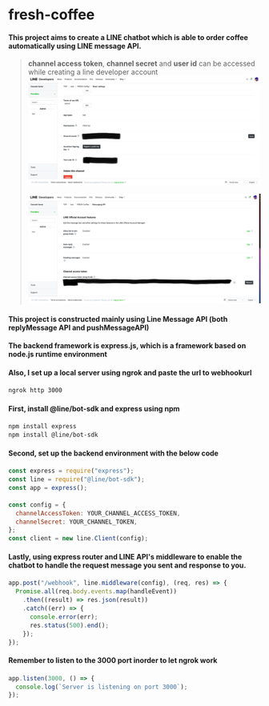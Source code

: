 # fresh-coffee

#### This project aims to create a LINE chatbot which is able to order coffee automatically using LINE message API.  

> **channel access token**, **channel secret** and **user id** can be accessed while creating a line developer account
> ![line developer](./pic/developer1.png)
>
> ![line developer](./pic/developer2.png)

#### This project is constructed mainly using Line Message API (both replyMessage API and pushMessageAPI)

#### The backend framework is express.js, which is a framework based on node.js runtime environment

#### Also, I set up a local server using ngrok and paste the url to webhookurl

```sh
ngrok http 3000
```

#### First, install **@line/bot-sdk** and **express** using npm

```sh
npm install express
npm install @line/bot-sdk
```

#### Second, set up the backend environment with the below code

```js
const express = require("express");
const line = require("@line/bot-sdk");
const app = express();

const config = {
  channelAccessToken: YOUR_CHANNEL_ACCESS_TOKEN,
  channelSecret: YOUR_CHANNEL_TOKEN,
};
const client = new line.Client(config);
```

#### Lastly, using express router and LINE API's middleware to enable the chatbot to handle the request message you sent and response to you.

```js
app.post("/webhook", line.middleware(config), (req, res) => {
  Promise.all(req.body.events.map(handleEvent))
    .then((result) => res.json(result))
    .catch((err) => {
      console.error(err);
      res.status(500).end();
    });
});
```

#### Remember to listen to the 3000 port inorder to let **ngrok** work

```js
app.listen(3000, () => {
  console.log(`Server is listening on port 3000`);
});
```
